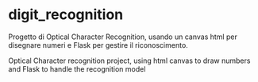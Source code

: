 # digit_recognition
Progetto di Optical Character Recognition, usando un canvas html per disegnare numeri e Flask per gestire il riconoscimento.

Optical Character recognition project, using html canvas to draw numbers and Flask to handle the recognition model
